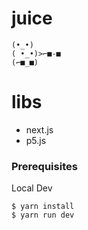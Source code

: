 # juice
```
(•_•)
( •_•)>⌐■-■
(⌐■_■)
```

# libs
* next.js
* p5.js

### Prerequisites
Local Dev 
```
$ yarn install
$ yarn run dev 
```